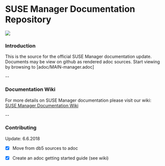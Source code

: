 # SUSE Manager Documentation Repository 

![](http://dcad.com.pl/wp-content/uploads/2011/01/energy.jpg) 


### Introduction
This is the source for the official SUSE Manager documentation update.
Documents may be view on github as rendered adoc sources. Start viewing by browsing to [adoc/MAIN-manager.adoc]


--

### Documentation Wiki

For more details on SUSE Manager documentation please visit our wiki: [SUSE Manager Documentation Wiki](https://github.com/SUSE/doc-susemanager/wiki)

--
### Contributing

Update: 6.6.2018
- [X] Move from db5 sources to adoc
- [X] Create an adoc getting started guide (see wiki)



